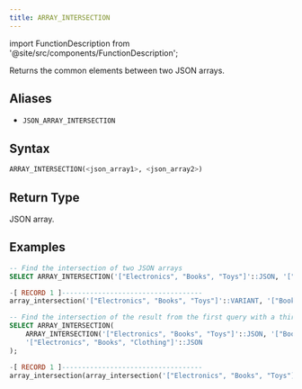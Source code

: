 ```yaml
---
title: ARRAY_INTERSECTION
---
```

import FunctionDescription from '@site/src/components/FunctionDescription';

<FunctionDescription description="Introduced or updated: v1.2.762"/>

Returns the common elements between two JSON arrays.

## Aliases

- `JSON_ARRAY_INTERSECTION`

## Syntax

```sql
ARRAY_INTERSECTION(<json_array1>, <json_array2>)
```

## Return Type

JSON array.

## Examples

```sql
-- Find the intersection of two JSON arrays
SELECT ARRAY_INTERSECTION('["Electronics", "Books", "Toys"]'::JSON, '["Books", "Fashion", "Electronics"]'::JSON);

-[ RECORD 1 ]-----------------------------------
array_intersection('["Electronics", "Books", "Toys"]'::VARIANT, '["Books", "Fashion", "Electronics"]'::VARIANT): ["Electronics","Books"]

-- Find the intersection of the result from the first query with a third JSON array using an iterative approach
SELECT ARRAY_INTERSECTION(
    ARRAY_INTERSECTION('["Electronics", "Books", "Toys"]'::JSON, '["Books", "Fashion", "Electronics"]'::JSON),
    '["Electronics", "Books", "Clothing"]'::JSON
);

-[ RECORD 1 ]-----------------------------------
array_intersection(array_intersection('["Electronics", "Books", "Toys"]'::VARIANT, '["Books", "Fashion", "Electronics"]'::VARIANT), '["Electronics", "Books", "Clothing"]'::VARIANT): ["Electronics","Books"]
```